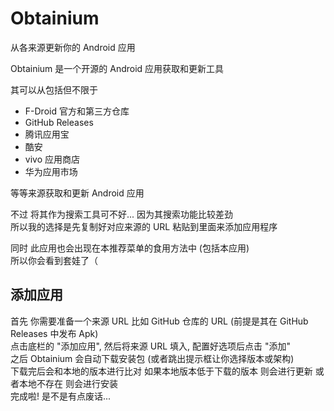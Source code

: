 # Obtainium
从各来源更新你的 Android 应用

<ProjectProperties name="Obtainium">
    <template #platform> <PlatformAndroid/> </template>
    <template #url> <LinkGithub project="ImranR98/Obtainium"/> </template>
    <template #license> GPL-3.0-only </template>
    <template #android> dev.imranr.obtainium </template>
</ProjectProperties>

<ProjectDownloads
    obtainium_github="ImranR98/Obtainium"
/>

Obtainium 是一个开源的 Android 应用获取和更新工具

其可以从包括但不限于

- F-Droid 官方和第三方仓库
- GitHub Releases
- 腾讯应用宝
- 酷安
- vivo 应用商店
- 华为应用市场

等等来源获取和更新 Android 应用

不过 将其作为搜索工具可不好... 因为其搜索功能比较差劲 <br/>
所以我的选择是先复制好对应来源的 URL 粘贴到里面来添加应用程序

同时 此应用也会出现在本推荐菜单的食用方法中 (包括本应用) <br/>
所以你会看到套娃了（

## 添加应用

首先 你需要准备一个来源 URL 比如 GitHub 仓库的 URL (前提是其在 GitHub Releases 中发布 Apk) <br/>
点击底栏的 "添加应用", 然后将来源 URL 填入, 配置好选项后点击 "添加" <br/>
之后 Obtainium 会自动下载安装包 (或者跳出提示框让你选择版本或架构) <br/>
下载完后会和本地的版本进行比对 如果本地版本低于下载的版本 则会进行更新 或者本地不存在 则会进行安装 <br/>
完成啦! 是不是有点废话...
